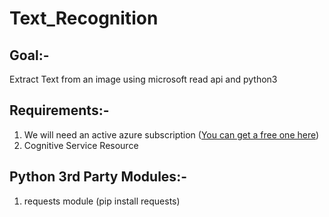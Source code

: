 # Text_Recognition
## Goal:-<br>
Extract Text from an image using microsoft read api and python3<br>
## Requirements:-<br>
1. We will need an active azure subscription (<a href="https://azure.microsoft.com/en-us/free/"><span>You can get a free one here</span></a>)<br>
2. Cognitive Service Resource<br>
## Python 3rd Party Modules:-<br>
1. requests module (pip install requests)
